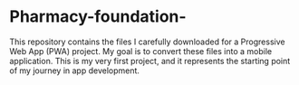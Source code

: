 # Pharmacy-foundation-
This repository contains the files I carefully downloaded for a Progressive Web App (PWA) project. My goal is to convert these files into a mobile application. This is my very first project, and it represents the starting point of my journey in app development.
